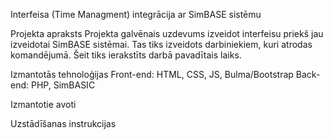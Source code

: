 Interfeisa (Time Managment) integrācija ar SimBASE sistēmu

Projekta apraksts
Projekta galvēnais uzdevums izveidot interfeisu priekš jau izveidotai SimBASE sistēmai. Tas tiks izveidots darbiniekiem, kuri atrodas komandējumā.
Šeit tiks ierakstīts darbā pavadītais laiks.

Izmantotās tehnoloģijas
Front-end:
  HTML, CSS, JS, Bulma/Bootstrap
Back-end:
  PHP, SimBASIC

Izmantotie avoti

Uzstādīšanas instrukcijas
